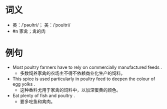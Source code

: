 # 词义
- 英：/ˈpəʊltri/； 美：/ˈpoʊltri/
- #n 家禽；禽的肉
# 例句
- Most poultry farmers have to rely on commercially manufactured feeds .
	- 多数饲养家禽的农场主不得不依赖商业化生产的饲料。
- This spice is used particularly in poultry feed to deepen the colour of egg yolks .
	- 这种香料尤用于家禽的饲料中，以加深蛋黄的颜色。
- Eat plenty of fish and poultry .
	- 要多吃鱼和禽肉。
